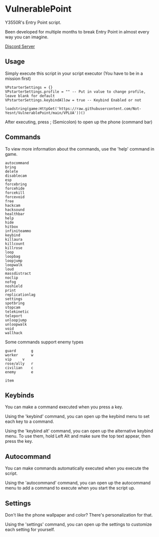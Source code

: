 # VulnerablePoint

Y3550R's Entry Point script.

Been developed for multiple months to break Entry Point in almost every way you can imagine.

[Discord Server](https://discord.gg/BsPN2ZE5vM)

## Usage

Simply execute this script in your script executor (You have to be in a mission first)
```
VPstarterSettings = {}
VPstarterSettings.profile = "" -- Put in value to change profile, leave blank for default
VPstarterSettings.keybindAllow = true -- Keybind Enabled or not

loadstring(game:HttpGet('https://raw.githubusercontent.com/Not-Yesnt/VulnerablePoint/main/VPLUA'))()
```

After executing, press ; (Semicolon) to open up the phone (command bar)

## Commands

To view more information about the commands, use the 'help' command in game.
```
autocommand
bring
delete
disablecam
esp
forcebring
forcehide
forcekill
forcevoid
free
hackcam
hacksound
healthbar
help
hide
hitbox
infiniteammo
keybind
killaura
killcount
killrose
loop
loopbag
loopjump
loopwalk
loud
massdistract
noclip
nofog
noshield
print
replicationlag
settings
spotbring
stopcam
telekinetic
teleport
unloopjump
unloopwalk
void
wallhack
```
Some commands support enemy types
```
guard		g
worker		w
vip		v
rose/ally	r
civilian	c
enemy		e

item
```

## Keybinds

You can make a command executed when you press a key.

Using the 'keybind' command, you can open up the keybind menu to set each key to a command.

Using the 'keybind alt' command, you can open up the alternative keybind menu. To use them, hold Left Alt and make sure the top text appear, then press the key.

## Autocommand

You can make commands automatically executed when you execute the script.

Using the 'autocommand' command, you can open up the autocommand menu to add a command to execute when you start the script up.

## Settings

Don't like the phone wallpaper and color? There's personalization for that.

Using the 'settings' command, you can open up the settings to customize each setting for yourself.
